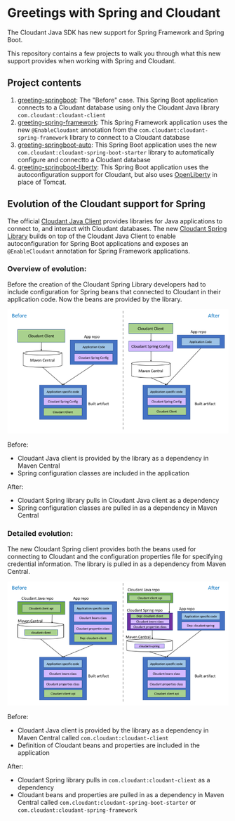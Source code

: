 # Greetings with Spring and Cloudant

The Cloudant Java SDK has new support for Spring Framework and Spring Boot.

This repository contains a few projects to walk you through what this new support provides when working with Spring and Cloudant.

## Project contents 

1. [greeting-springboot](greeting-springboot/): The "Before" case. This Spring Boot application connects to a Cloudant database using only the Cloudant Java library `com.cloudant:cloudant-client`
2. [greeting-spring-framework](greeting-spring-framework/): This Spring Framework application uses the new `@EnableCloudant` annotation from the `com.cloudant:cloudant-spring-framework` library to connect to a Cloudant database
3. [greeting-springboot-auto](greeting-springboot-auto/): This Spring Boot application uses the new `com.cloudant:cloudant-spring-boot-starter` library to automatically configure and connectto a Cloudant database
4. [greeting-springboot-liberty](greeting-springboot-liberty/): This Spring Boot application uses the autoconfiguration support for Cloudant, but also uses [OpenLiberty](http://openliberty.io) in place of Tomcat.

## Evolution of the Cloudant support for Spring

The official [Cloudant Java Client](https://github.com/cloudant/java-cloudant/) provides libraries for Java applications to connect to, and interact with Cloudant databases. The new [Cloudant Spring Library](https://github.com/cloudant-labs/cloudant-spring) builds on top of the Cloudant Java Client to enable autoconfiguration for Spring Boot applications and exposes an `@EnableCloudant` annotation for Spring Framework applications.

### Overview of evolution:

Before the creation of the Cloudant Spring Library developers had to include configuration for Spring beans that connected to Cloudant in their application code. Now the beans are provided by the library.

![alt text](/images/OverviewEvolution.png "Overview of evolution")

Before:
* Cloudant Java client is provided by the library as a dependency in Maven Central
* Spring configuration classes are included in the application

After:
* Cloudant Spring library pulls in Cloudant Java client as a dependency
* Spring configuration classes are pulled in as a dependency in Maven Central

### Detailed evolution:

The new Cloudant Spring client provides both the beans used for connecting to Cloudant and the configuration properties file for specifying credential information. The library is pulled in as a dependency from Maven Central.

![alt text](/images/DetailedEvolution.png "Detailed evolution")

Before:
* Cloudant Java client is provided by the library as a dependency in Maven Central called `com.cloudant:cloudant-client`
* Definition of Cloudant beans and properties are included in the application

After:
* Cloudant Spring library pulls in `com.cloudant:cloudant-client` as a dependency
* Cloudant beans and properties are pulled in as a dependency in Maven Central called
`com.cloudant:cloudant-spring-boot-starter` or `com.cloudant:cloudant-spring-framework`
